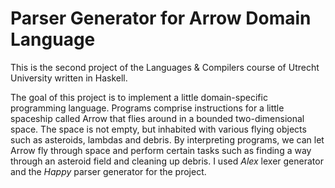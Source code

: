 # Parser Generator for Arrow Domain Language
This is the second project of the Languages &amp; Compilers course of Utrecht University written in Haskell.

The goal of this project is to implement a little domain-specific programming language. Programs comprise instructions for a little spaceship called Arrow that flies around in a bounded two-dimensional space. The space is not empty, but inhabited with various flying objects such as asteroids, lambdas and debris. By interpreting programs, we can let Arrow fly through space and perform certain tasks such as finding a way through an asteroid field and cleaning up debris. I used *Alex* lexer generator and the *Happy* parser generator for the project.
